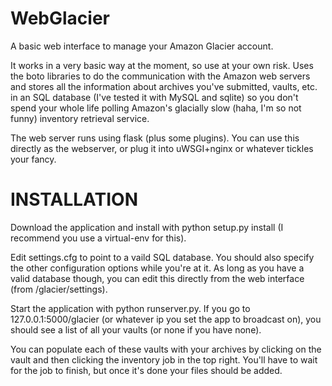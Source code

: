 WebGlacier
==========

A basic web interface to manage your Amazon Glacier account.

It works in a very basic way at the moment, so use at your own risk.  Uses the boto libraries to do the communication with the Amazon web servers and stores all the information about archives you've submitted, vaults, etc. in an SQL database (I've tested it with MySQL and sqlite) so you don't spend your whole life polling Amazon's glacially slow (haha, I'm so not funny) inventory retrieval service.

The web server runs using flask (plus some plugins).  You can use this directly as the webserver, or plug it into uWSGI+nginx or whatever tickles your fancy.

INSTALLATION
============

Download the application and install with python setup.py install (I recommend you use a virtual-env for this).

Edit settings.cfg to point to a vaild SQL database.  You should also specify the other configuration options while you're at it.  As long as you have a valid database though, you can edit this directly from the web interface (from /glacier/settings).

Start the application with python runserver.py.  If you go to 127.0.0.1:5000/glacier (or whatever ip you set the app to broadcast on), you should see a list of all your vaults (or none if you have none).  

You can populate each of these vaults with your archives by clicking on the vault and then clicking the inventory job in the top right.  You'll have to wait for the job to finish, but once it's done your files should be added.

